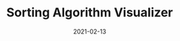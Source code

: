 ---
title: Sorting Algorithm Visualizer
slug: sorting
cover: ./sorting-cover.jpg
date: 2021-02-13
tags:
    - python
    - QT5
    - algorithms
    - sorting
description: >
    A program made to visualize different Sorting Algorithms, with a modular implementation which allows very easy addition of additional algorithms. It currently has 15 separate algorithms implemented. There are several different options for visualizing a sort; for example, a bar graph or a disparity circle. There is also support for sound.
aim: >
    The aim of this project was to learn about many Sorting Algorithms, as practise for the course 'Datastructures and Algorithms'
github: https://github.com/wsandst/sorting-visualizer
authors: []
---